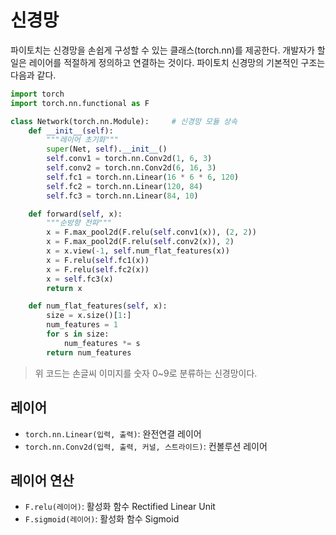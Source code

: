 # 신경망
파이토치는 신경망을 손쉽게 구성할 수 있는 클래스(torch.nn)를 제공한다. 개발자가 할 일은 레이어를 적절하게 정의하고 연결하는 것이다. 파이토치 신경망의 기본적인 구조는 다음과 같다.

``` py
import torch
import torch.nn.functional as F

class Network(torch.nn.Module):     # 신경망 모듈 상속
    def __init__(self):
        """레이어 초기화"""
        super(Net, self).__init__()
        self.conv1 = torch.nn.Conv2d(1, 6, 3)
        self.conv2 = torch.nn.Conv2d(6, 16, 3)
        self.fc1 = torch.nn.Linear(16 * 6 * 6, 120)
        self.fc2 = torch.nn.Linear(120, 84)
        self.fc3 = torch.nn.Linear(84, 10)

    def forward(self, x):
        """순방향 전파"""
        x = F.max_pool2d(F.relu(self.conv1(x)), (2, 2))
        x = F.max_pool2d(F.relu(self.conv2(x)), 2)
        x = x.view(-1, self.num_flat_features(x))
        x = F.relu(self.fc1(x))
        x = F.relu(self.fc2(x))
        x = self.fc3(x)
        return x

    def num_flat_features(self, x):
        size = x.size()[1:]
        num_features = 1
        for s in size:
            num_features *= s
        return num_features
```

> 위 코드는 손글씨 이미지를 숫자 0~9로 분류하는 신경망이다.


## 레이어
- `torch.nn.Linear(입력, 출력)`: 완전연결 레이어
- `torch.nn.Conv2d(입력, 출력, 커널, 스트라이드)`: 컨볼루션 레이어


## 레이어 연산
- `F.relu(레이어)`: 활성화 함수 Rectified Linear Unit
- `F.sigmoid(레이어)`: 활성화 함수 Sigmoid
